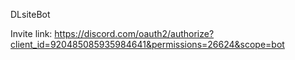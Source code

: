 DLsiteBot

Invite link:
https://discord.com/oauth2/authorize?client_id=920485085935984641&permissions=26624&scope=bot